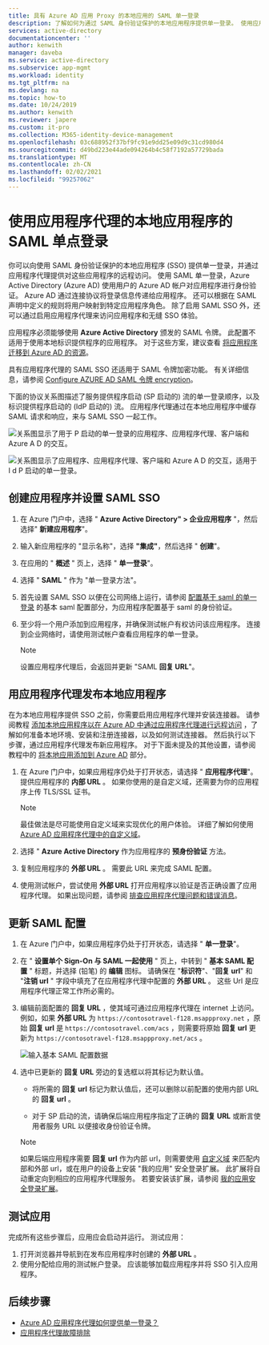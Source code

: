 ```yaml
---
title: 具有 Azure AD 应用 Proxy 的本地应用的 SAML 单一登录
description: 了解如何为通过 SAML 身份验证保护的本地应用程序提供单一登录。 使用应用程序代理提供对本地应用的远程访问。
services: active-directory
documentationcenter: ''
author: kenwith
manager: daveba
ms.service: active-directory
ms.subservice: app-mgmt
ms.workload: identity
ms.tgt_pltfrm: na
ms.devlang: na
ms.topic: how-to
ms.date: 10/24/2019
ms.author: kenwith
ms.reviewer: japere
ms.custom: it-pro
ms.collection: M365-identity-device-management
ms.openlocfilehash: 03c688952f37bf9fc91e9dd25e09d9c31cd980d4
ms.sourcegitcommit: d49bd223e44ade094264b4c58f7192a57729bada
ms.translationtype: MT
ms.contentlocale: zh-CN
ms.lasthandoff: 02/02/2021
ms.locfileid: "99257062"
---
```

# <a name="saml-single-sign-on-for-on-premises-applications-with-application-proxy"></a>使用应用程序代理的本地应用程序的 SAML 单点登录

你可以向使用 SAML 身份验证保护的本地应用程序 (SSO) 提供单一登录，并通过应用程序代理提供对这些应用程序的远程访问。 使用 SAML 单一登录，Azure Active Directory (Azure AD) 使用用户的 Azure AD 帐户对应用程序进行身份验证。 Azure AD 通过连接协议将登录信息传递给应用程序。 还可以根据在 SAML 声明中定义的规则将用户映射到特定应用程序角色。 除了启用 SAML SSO 外，还可以通过启用应用程序代理来访问应用程序和无缝 SSO 体验。

应用程序必须能够使用 **Azure Active Directory** 颁发的 SAML 令牌。 此配置不适用于使用本地标识提供程序的应用程序。 对于这些方案，建议查看 [将应用程序迁移到 Azure AD 的资源](migration-resources.md)。

具有应用程序代理的 SAML SSO 还适用于 SAML 令牌加密功能。 有关详细信息，请参阅 [Configure AZURE AD SAML 令牌 encryption](howto-saml-token-encryption.md)。

下面的协议关系图描述了服务提供程序启动 (SP 启动的) 流的单一登录顺序，以及标识提供程序启动的 (IdP 启动的) 流。 应用程序代理通过在本地应用程序中缓存 SAML 请求和响应，来与 SAML SSO 一起工作。

  ![关系图显示了用于 P 启动的单一登录的应用程序、应用程序代理、客户端和 Azure A D 的交互。](./media/application-proxy-configure-single-sign-on-on-premises-apps/saml-sp-initiated-flow.png)

  ![关系图显示了应用程序、应用程序代理、客户端和 Azure A D 的交互，适用于 I d P 启动的单一登录。](./media/application-proxy-configure-single-sign-on-on-premises-apps/saml-idp-initiated-flow.png)

## <a name="create-an-application-and-set-up-saml-sso"></a>创建应用程序并设置 SAML SSO

1. 在 Azure 门户中，选择 " **Azure Active Directory" > 企业应用程序** "，然后选择" **新建应用程序**"。

2. 输入新应用程序的 "显示名称"，选择 **"集成"**，然后选择 " **创建**"。

3. 在应用的 " **概述** " 页上，选择 " **单一登录**"。

4. 选择 " **SAML** " 作为 "单一登录方法"。

5. 首先设置 SAML SSO 以便在公司网络上运行，请参阅 [配置基于 saml 的单一登录](configure-saml-single-sign-on.md) 的基本 saml 配置部分，为应用程序配置基于 saml 的身份验证。

6. 至少将一个用户添加到应用程序，并确保测试帐户有权访问该应用程序。 连接到企业网络时，请使用测试帐户查看应用程序的单一登录。 

   > [!NOTE]
   > 设置应用程序代理后，会返回并更新 "SAML **回复 URL**"。

## <a name="publish-the-on-premises-application-with-application-proxy"></a>用应用程序代理发布本地应用程序

在为本地应用程序提供 SSO 之前，你需要启用应用程序代理并安装连接器。 请参阅教程 [添加本地应用程序以在 Azure AD 中通过应用程序代理进行远程访问](application-proxy-add-on-premises-application.md) ，了解如何准备本地环境、安装和注册连接器，以及如何测试连接器。 然后执行以下步骤，通过应用程序代理发布新应用程序。 对于下面未提及的其他设置，请参阅教程中的 [将本地应用添加到 Azure AD](application-proxy-add-on-premises-application.md#add-an-on-premises-app-to-azure-ad) 部分。

1. 在 Azure 门户中，如果应用程序仍处于打开状态，请选择 " **应用程序代理**"。 提供应用程序的 **内部 URL** 。 如果你使用的是自定义域，还需要为你的应用程序上传 TLS/SSL 证书。 
   > [!NOTE]
   > 最佳做法是尽可能使用自定义域来实现优化的用户体验。 详细了解如何使用 [Azure AD 应用程序代理中的自定义域](application-proxy-configure-custom-domain.md)。

2. 选择 " **Azure Active Directory** 作为应用程序的 **预身份验证** 方法。

3. 复制应用程序的 **外部 URL** 。 需要此 URL 来完成 SAML 配置。

4. 使用测试帐户，尝试使用 **外部 URL** 打开应用程序以验证是否正确设置了应用程序代理。 如果出现问题，请参阅 [排查应用程序代理问题和错误消息](application-proxy-troubleshoot.md)。

## <a name="update-the-saml-configuration"></a>更新 SAML 配置

1. 在 Azure 门户中，如果应用程序仍处于打开状态，请选择 " **单一登录**"。 

2. 在 " **设置单个 Sign-On 与 SAML 一起使用** " 页上，中转到 " **基本 SAML 配置** " 标题，并选择 (铅笔) 的 **编辑** 图标。 请确保在 "**标识符**"、"**回复 url**" 和 "**注销 url** " 字段中填充了在应用程序代理中配置的 **外部 URL** 。 这些 Url 是应用程序代理正常工作所必需的。 

3. 编辑前面配置的 **回复 URL** ，使其域可通过应用程序代理在 internet 上访问。 例如，如果 **外部 URL** 为 `https://contosotravel-f128.msappproxy.net` ，原始 **回复 url** 是 `https://contosotravel.com/acs` ，则需要将原始 **回复 url** 更新为 `https://contosotravel-f128.msappproxy.net/acs` 。

    ![输入基本 SAML 配置数据](./media/application-proxy-configure-single-sign-on-on-premises-apps/basic-saml-configuration.png)


4. 选中已更新的 **回复 URL** 旁边的复选框以将其标记为默认值。

   * 将所需的 **回复 url** 标记为默认值后，还可以删除以前配置的使用内部 URL 的 **回复 url** 。

   * 对于 SP 启动的流，请确保后端应用程序指定了正确的 **回复 URL** 或断言使用者服务 URL 以便接收身份验证令牌。

    > [!NOTE]
    > 如果后端应用程序需要 **回复 url** 作为内部 url，则需要使用 [自定义域](application-proxy-configure-custom-domain.md) 来匹配内部和外部 url，或在用户的设备上安装 "我的应用" 安全登录扩展。 此扩展将自动重定向到相应的应用程序代理服务。 若要安装该扩展，请参阅 [我的应用安全登录扩展](../user-help/my-apps-portal-end-user-access.md#download-and-install-the-my-apps-secure-sign-in-extension)。
    
## <a name="test-your-app"></a>测试应用

完成所有这些步骤后，应用应会启动并运行。 测试应用：

1. 打开浏览器并导航到在发布应用程序时创建的 **外部 URL** 。 
1. 使用分配给应用的测试帐户登录。 应该能够加载应用程序并将 SSO 引入应用程序。

## <a name="next-steps"></a>后续步骤

- [Azure AD 应用程序代理如何提供单一登录？](./what-is-single-sign-on.md)
- [应用程序代理故障排除](application-proxy-troubleshoot.md)